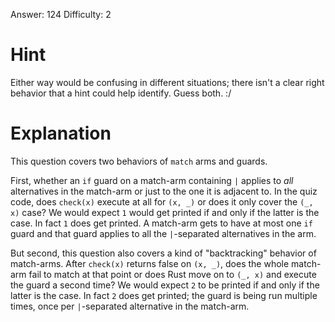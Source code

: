 Answer: 124
Difficulty: 2

# Hint

Either way would be confusing in different situations; there isn't a clear right
behavior that a hint could help identify. Guess both. :/

# Explanation

This question covers two behaviors of `match` arms and guards.

First, whether an `if` guard on a match-arm containing `|` applies to *all*
alternatives in the match-arm or just to the one it is adjacent to. In the quiz
code, does `check(x)` execute at all for `(x, _)` or does it only cover the `(_,
x)` case? We would expect `1` would get printed if and only if the latter is the
case. In fact `1` does get printed. A match-arm gets to have at most one `if`
guard and that guard applies to all the `|`-separated alternatives in the arm.

But second, this question also covers a kind of "backtracking" behavior of
match-arms. After `check(x)` returns false on `(x, _)`, does the whole match-arm
fail to match at that point or does Rust move on to `(_, x)` and execute the
guard a second time? We would expect `2` to be printed if and only if the latter
is the case. In fact `2` does get printed; the guard is being run multiple
times, once per `|`-separated alternative in the match-arm.
